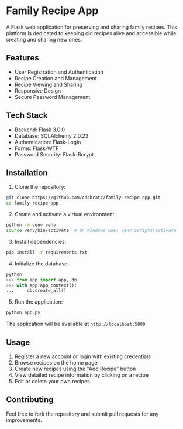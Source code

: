 # Family Recipe App

A Flask web application for preserving and sharing family recipes. This platform is dedicated to keeping old recipes alive and accessible while creating and sharing new ones.

## Features

- User Registration and Authentication
- Recipe Creation and Management
- Recipe Viewing and Sharing
- Responsive Design
- Secure Password Management

## Tech Stack

- Backend: Flask 3.0.0
- Database: SQLAlchemy 2.0.23
- Authentication: Flask-Login
- Forms: Flask-WTF
- Password Security: Flask-Bcrypt

## Installation

1. Clone the repository:
```bash
git clone https://github.com/cdobratz/family-recipe-app.git
cd family-recipe-app
```

2. Create and activate a virtual environment:
```bash
python -m venv venv
source venv/bin/activate  # On Windows use: venv\Scripts\activate
```

3. Install dependencies:
```bash
pip install -r requirements.txt
```

4. Initialize the database:
```python
python
>>> from app import app, db
>>> with app.app_context():
...     db.create_all()
```

5. Run the application:
```bash
python app.py
```

The application will be available at `http://localhost:5000`

## Usage

1. Register a new account or login with existing credentials
2. Browse recipes on the home page
3. Create new recipes using the "Add Recipe" button
4. View detailed recipe information by clicking on a recipe
5. Edit or delete your own recipes

## Contributing

Feel free to fork the repository and submit pull requests for any improvements.
